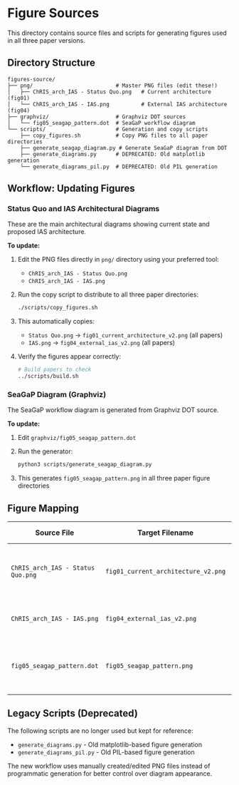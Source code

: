 # Figure Sources

This directory contains source files and scripts for generating figures used in all three paper versions.

## Directory Structure

```
figures-source/
├── png/                          # Master PNG files (edit these!)
│   ├── ChRIS_arch_IAS - Status Quo.png   # Current architecture (fig01)
│   └── ChRIS_arch_IAS - IAS.png          # External IAS architecture (fig04)
├── graphviz/                     # Graphviz DOT sources
│   └── fig05_seagap_pattern.dot  # SeaGaP workflow diagram
└── scripts/                      # Generation and copy scripts
    ├── copy_figures.sh           # Copy PNG files to all paper directories
    ├── generate_seagap_diagram.py # Generate SeaGaP diagram from DOT
    ├── generate_diagrams.py      # DEPRECATED: Old matplotlib generation
    └── generate_diagrams_pil.py  # DEPRECATED: Old PIL generation
```

## Workflow: Updating Figures

### Status Quo and IAS Architectural Diagrams

These are the main architectural diagrams showing current state and proposed IAS architecture.

**To update:**

1. Edit the PNG files directly in `png/` directory using your preferred tool:
   - `ChRIS_arch_IAS - Status Quo.png`
   - `ChRIS_arch_IAS - IAS.png`

2. Run the copy script to distribute to all three paper directories:
   ```bash
   ./scripts/copy_figures.sh
   ```

3. This automatically copies:
   - `Status Quo.png` → `fig01_current_architecture_v2.png` (all papers)
   - `IAS.png` → `fig04_external_ias_v2.png` (all papers)

4. Verify the figures appear correctly:
   ```bash
   # Build papers to check
   ../scripts/build.sh
   ```

### SeaGaP Diagram (Graphviz)

The SeaGaP workflow diagram is generated from Graphviz DOT source.

**To update:**

1. Edit `graphviz/fig05_seagap_pattern.dot`

2. Run the generator:
   ```bash
   python3 scripts/generate_seagap_diagram.py
   ```

3. This generates `fig05_seagap_pattern.png` in all three paper figure directories

## Figure Mapping

| Source File | Target Filename | Used In | Description |
|-------------|----------------|---------|-------------|
| `ChRIS_arch_IAS - Status Quo.png` | `fig01_current_architecture_v2.png` | All papers, Section 1 | Current architecture showing embedded orchestration in UI |
| `ChRIS_arch_IAS - IAS.png` | `fig04_external_ias_v2.png` | All papers, Section 3 | Proposed external IAS architecture |
| `fig05_seagap_pattern.dot` | `fig05_seagap_pattern.png` | All papers, Section 3 | SeaGaP (Search-Gather-Pipeline) workflow pattern |

## Legacy Scripts (Deprecated)

The following scripts are no longer used but kept for reference:

- `generate_diagrams.py` - Old matplotlib-based figure generation
- `generate_diagrams_pil.py` - Old PIL-based figure generation

The new workflow uses manually created/edited PNG files instead of programmatic generation for better control over diagram appearance.
